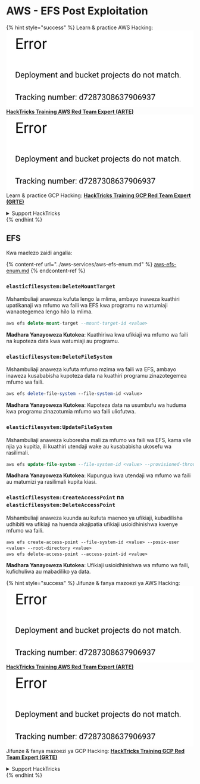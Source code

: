 # AWS - EFS Post Exploitation

{% hint style="success" %}
Learn & practice AWS Hacking:<img src="../../../.gitbook/assets/image (1) (1).png" alt="" data-size="line">[**HackTricks Training AWS Red Team Expert (ARTE)**](https://training.hacktricks.xyz/courses/arte)<img src="../../../.gitbook/assets/image (1) (1).png" alt="" data-size="line">\
Learn & practice GCP Hacking: <img src="../../../.gitbook/assets/image (2).png" alt="" data-size="line">[**HackTricks Training GCP Red Team Expert (GRTE)**<img src="../../../.gitbook/assets/image (2).png" alt="" data-size="line">](https://training.hacktricks.xyz/courses/grte)

<details>

<summary>Support HackTricks</summary>

* Check the [**subscription plans**](https://github.com/sponsors/carlospolop)!
* **Join the** 💬 [**Discord group**](https://discord.gg/hRep4RUj7f) or the [**telegram group**](https://t.me/peass) or **follow** us on **Twitter** 🐦 [**@hacktricks\_live**](https://twitter.com/hacktricks\_live)**.**
* **Share hacking tricks by submitting PRs to the** [**HackTricks**](https://github.com/carlospolop/hacktricks) and [**HackTricks Cloud**](https://github.com/carlospolop/hacktricks-cloud) github repos.

</details>
{% endhint %}

## EFS

Kwa maelezo zaidi angalia:

{% content-ref url="../aws-services/aws-efs-enum.md" %}
[aws-efs-enum.md](../aws-services/aws-efs-enum.md)
{% endcontent-ref %}

### `elasticfilesystem:DeleteMountTarget`

Mshambuliaji anaweza kufuta lengo la mlima, ambayo inaweza kuathiri upatikanaji wa mfumo wa faili wa EFS kwa programu na watumiaji wanaotegemea lengo hilo la mlima.
```sql
aws efs delete-mount-target --mount-target-id <value>
```
**Madhara Yanayoweza Kutokea**: Kuathiriwa kwa ufikiaji wa mfumo wa faili na kupoteza data kwa watumiaji au programu.

### `elasticfilesystem:DeleteFileSystem`

Mshambuliaji anaweza kufuta mfumo mzima wa faili wa EFS, ambayo inaweza kusababisha kupoteza data na kuathiri programu zinazotegemea mfumo wa faili.
```perl
aws efs delete-file-system --file-system-id <value>
```
**Madhara Yanayoweza Kutokea**: Kupoteza data na usumbufu wa huduma kwa programu zinazotumia mfumo wa faili uliofutwa.

### `elasticfilesystem:UpdateFileSystem`

Mshambuliaji anaweza kuboresha mali za mfumo wa faili wa EFS, kama vile njia ya kupitia, ili kuathiri utendaji wake au kusababisha ukosefu wa rasilimali.
```sql
aws efs update-file-system --file-system-id <value> --provisioned-throughput-in-mibps <value>
```
**Madhara Yanayoweza Kutokea**: Kupungua kwa utendaji wa mfumo wa faili au matumizi ya rasilimali kupita kiasi.

### `elasticfilesystem:CreateAccessPoint` na `elasticfilesystem:DeleteAccessPoint`

Mshambuliaji anaweza kuunda au kufuta maeneo ya ufikiaji, kubadilisha udhibiti wa ufikiaji na huenda akajipatia ufikiaji usioidhinishwa kwenye mfumo wa faili.
```arduino
aws efs create-access-point --file-system-id <value> --posix-user <value> --root-directory <value>
aws efs delete-access-point --access-point-id <value>
```
**Madhara Yanayoweza Kutokea**: Ufikiaji usioidhinishwa wa mfumo wa faili, kufichuliwa au mabadiliko ya data.

{% hint style="success" %}
Jifunze & fanya mazoezi ya AWS Hacking:<img src="../../../.gitbook/assets/image (1) (1).png" alt="" data-size="line">[**HackTricks Training AWS Red Team Expert (ARTE)**](https://training.hacktricks.xyz/courses/arte)<img src="../../../.gitbook/assets/image (1) (1).png" alt="" data-size="line">\
Jifunze & fanya mazoezi ya GCP Hacking: <img src="../../../.gitbook/assets/image (2).png" alt="" data-size="line">[**HackTricks Training GCP Red Team Expert (GRTE)**<img src="../../../.gitbook/assets/image (2).png" alt="" data-size="line">](https://training.hacktricks.xyz/courses/grte)

<details>

<summary>Support HackTricks</summary>

* Angalia [**mpango wa usajili**](https://github.com/sponsors/carlospolop)!
* **Jiunge na** 💬 [**kikundi cha Discord**](https://discord.gg/hRep4RUj7f) au [**kikundi cha telegram**](https://t.me/peass) au **tufuatilie** kwenye **Twitter** 🐦 [**@hacktricks\_live**](https://twitter.com/hacktricks\_live)**.**
* **Shiriki mbinu za hacking kwa kuwasilisha PRs kwa** [**HackTricks**](https://github.com/carlospolop/hacktricks) na [**HackTricks Cloud**](https://github.com/carlospolop/hacktricks-cloud) repos za github.

</details>
{% endhint %}

